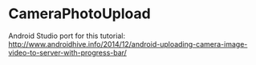 # CameraPhotoUpload
Android Studio port for this tutorial: http://www.androidhive.info/2014/12/android-uploading-camera-image-video-to-server-with-progress-bar/
